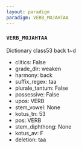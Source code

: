 ```yaml
---
layout: paradigm
paradigm: VERB_MOJAHTAA
---
```

### ` VERB_MOJAHTAA `

Dictionary class53 back t~d
* clitics: False
* grade_dir: weaken
* harmony: back
* suffix_regex: taa
* plurale_tantum: False
* possessive: False
* upos: VERB
* stem_vowel: None
* kotus_tn: 53
* pos: VERB
* stem_diphthong: None
* kotus_av: F
* deletion: taa
